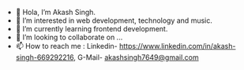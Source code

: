 - 👋 Hola, I’m Akash Singh.
- 👀 I’m interested in web development, technology and music.
- 🌱 I’m currently learning frontend development.
- 💞️ I’m looking to collaborate on ...
- 📫 How to reach me : Linkedin- https://www.linkedin.com/in/akash-singh-669292216, G-Mail- akashsingh7649@gmail.com

<!---
Akash7649/Akash7649 is a ✨ special ✨ repository because its `README.md` (this file) appears on your GitHub profile.
You can click the Preview link to take a look at your changes.
--->
